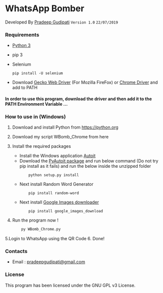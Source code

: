 # WhatsApp Bomber
Developed By [Pradeep Gudipati](https://github.com/pradeepgudipati)
 ``` Version 1.0 ```
 ``` 22/07/2019 ```

### Requirements
* [Python 3](https://www.python.org/downloads/)
* pip 3

* Selenium 
    ```
    pip install -U selenium
    ```

* Download [Gecko Web Driver](https://github.com/mozilla/geckodriver/releases) (For Mozilla FireFox) or [Chrome Driver](http://chromedriver.chromium.org/downloads) and add to PATH

#### In order to use this program, download the driver and then add it to the PATH Environment Variable ...

### How to use in (Windows)
1. Download and install Python from https://python.org
2. Download my script WBomb_Chrome from here 
3. Install the required packages 
    * Install the Windows application [Autoit](https://www.autoitscript.com/site/autoit/downloads/) 
    * Download the [PyAutoit package](https://pypi.org/project/PyAutoIt/) and run below command (Do not try pip install as it fails) and run the below inside the unzipped folder
        ``` 
            python setup.py install
        ```     
    * Next install Random Word Generator 
        ```
            pip install random-word
        ```
    * Next install [Google Images downloader](https://google-images-download.readthedocs.io/en/latest/installation.html)
        ```
            pip install google_images_download
        ```

4. Run the program now ! 
    ```python
        py WBomb_Chrome.py
    ```
5.Login to WhatsApp using the QR Code
6. Done!


### Contacts
* Email : pradeepgudipati@gmail.com

### License
This program has been licensed under the GNU GPL v3 License.
